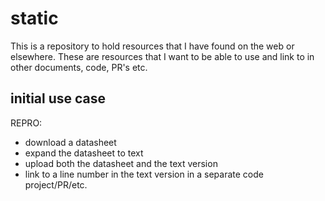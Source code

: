 # static

This is a repository to hold resources that I have found on the web or elsewhere. 
These are resources that I want to be able to use and link to in other documents, code, PR's etc.

## initial use case

REPRO:
* download a datasheet
* expand the datasheet to text
* upload both the datasheet and the text version
* link to a line number in the text version in a separate code project/PR/etc.
